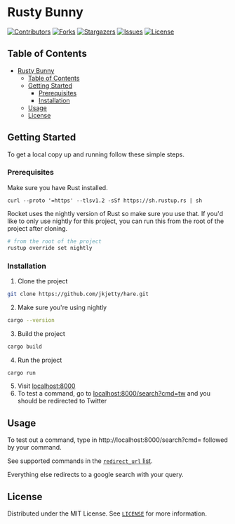 # Rusty Bunny

<!-- PROJECT SHIELDS -->
<!--
*** I'm using markdown "reference style" links for readability.
*** Reference links are enclosed in brackets [ ] instead of parentheses ( ).
*** See the bottom of this document for the declaration of the reference variables
*** for contributors-url, forks-url, etc. This is an optional, concise syntax you may use.
*** https://www.markdownguide.org/basic-syntax/#reference-style-links
-->
[![Contributors][contributors-shield]][contributors-url]
[![Forks][forks-shield]][forks-url]
[![Stargazers][stars-shield]][stars-url]
[![Issues][issues-shield]][issues-url]
[![License][license-shield]][license-url]


<!-- TABLE OF CONTENTS -->
## Table of Contents

- [Rusty Bunny](#rusty-bunny)
  - [Table of Contents](#table-of-contents)
  - [Getting Started](#getting-started)
    - [Prerequisites](#prerequisites)
    - [Installation](#installation)
  - [Usage](#usage)
  - [License](#license)

<!-- GETTING STARTED -->
## Getting Started

To get a local copy up and running follow these simple steps.

### Prerequisites

Make sure you have Rust installed. 

```shell
curl --proto '=https' --tlsv1.2 -sSf https://sh.rustup.rs | sh
```

Rocket uses the nightly version of Rust so make sure you use that. If you'd like to only use nightly for this project, you can run this from the root of the project after cloning.

```sh
# from the root of the project
rustup override set nightly
```

### Installation
 
1. Clone the project
```sh
git clone https://github.com/jkjetty/hare.git
```
2. Make sure you're using nightly 
```sh
cargo --version
```
3. Build the project
```sh
cargo build
```
4. Run the project
```sh
cargo run
```
5. Visit [localhost:8000](http://localhost:8000/)
6. To test a command, go to [localhost:8000/search?cmd=tw](http://localhost:8000/search?cmd=tw) and you should be redirected to Twitter

<!-- USAGE EXAMPLES -->
## Usage

To test out a command, type in http://localhost:8000/search?cmd= followed by your command.

See supported commands in the [`redirect_url` list](https://github.com/jkjetty/hare/blob/master/src/main.rs).

Everything else redirects to a google search with your query.

<!-- LICENSE -->
## License

Distributed under the MIT License. See [`LICENSE`](LICENSE) for more information.

<!-- MARKDOWN LINKS & IMAGES -->
<!-- https://www.markdownguide.org/basic-syntax/#reference-style-links -->
[contributors-shield]: https://img.shields.io/github/contributors/jkjetty/hare.svg?style=flat-square
[contributors-url]: https://github.com/jkjetty/hare/graphs/contributors
[forks-shield]: https://img.shields.io/github/forks/jkjetty/hare.svg?style=flat-square
[forks-url]: https://github.com/jkjetty/hare/network/members
[stars-shield]: https://img.shields.io/github/stars/jkjetty/hare.svg?style=flat-square
[stars-url]: https://github.com/jkjetty/hare/stargazers
[issues-shield]: https://img.shields.io/github/issues/jkjetty/hare.svg?style=flat-square
[issues-url]: https://github.com/jkjetty/hare/issues
[license-shield]: https://img.shields.io/github/license/jkjetty/hare?style=flat-square
[license-url]: https://github.com/jkjetty/hare/blob/master/LICENSE
[product-screenshot]: demo.gif
